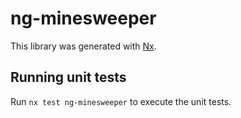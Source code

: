 # ng-minesweeper

This library was generated with [Nx](https://nx.dev).

## Running unit tests

Run `nx test ng-minesweeper` to execute the unit tests.
